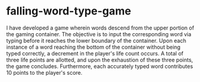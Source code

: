 # falling-word-type-game
I have developed a game wherein words descend from the upper portion of the gaming container. The objective is to input the corresponding word via typing before it reaches the lower boundary of the container. Upon each instance of a word reaching the bottom of the container without being typed correctly, a decrement in the player's life count occurs. A total of three life points are allotted, and upon the exhaustion of these three points, the game concludes. Furthermore, each accurately typed word contributes 10 points to the player's score.
